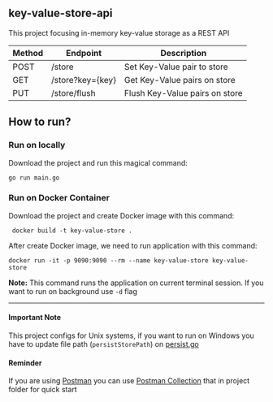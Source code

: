 ## key-value-store-api

This project focusing in-memory key-value storage as a REST API

| Method | Endpoint         | Description                    |
| ------ | ---------------- | ------------------------------ |
| POST   | /store           | Set Key-Value pair to store    |
| GET    | /store?key={key} | Get Key-Value pairs on store   |
| PUT    | /store/flush     | Flush Key-Value pairs on store |

## How to run?

### Run on locally

Download the project and run this magical command:

`go run main.go`

### Run on Docker Container

Download the project and create Docker image with this command:

` docker build -t key-value-store .`

After create Docker image, we need to run application with this command:

`docker run -it -p 9090:9090 --rm --name key-value-store key-value-store`

**Note:** This command runs the application on current terminal session. If you want to run on background use `-d` flag

---

#### Important Note
This project configs for Unix systems, if you want to run on Windows you have to update file path (`persistStorePath`) on [persist.go](api/v1/store/persist.go)

#### Reminder
If you are using [Postman](https://www.postman.com) you can use [Postman Collection](key-value-store.postman_collection.json) that in project folder for quick start